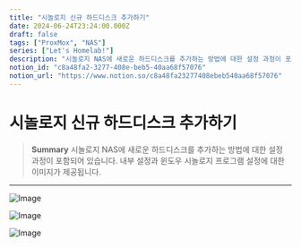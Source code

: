 ```yaml
---
title: "시놀로지 신규 하드디스크 추가하기"
date: 2024-06-24T23:24:00.000Z
draft: false
tags: ["ProxMox", "NAS"]
series: ["Let's Homelab!"]
description: "시놀로지 NAS에 새로운 하드디스크를 추가하는 방법에 대한 설정 과정이 포함되어 있습니다. 내부 설정과 윈도우 시놀로지 프로그램 설정에 대한 이미지가 제공됩니다."
notion_id: "c8a48fa2-3277-408e-beb5-40aa68f57076"
notion_url: "https://www.notion.so/c8a48fa23277408ebeb540aa68f57076"
---
```


# 시놀로지 신규 하드디스크 추가하기

> **Summary**
> 시놀로지 NAS에 새로운 하드디스크를 추가하는 방법에 대한 설정 과정이 포함되어 있습니다. 내부 설정과 윈도우 시놀로지 프로그램 설정에 대한 이미지가 제공됩니다.

---


![Image](https://prod-files-secure.s3.us-west-2.amazonaws.com/09ccd4d5-876c-4bba-bbdf-cc77a0a11257/f260aca4-0924-4d99-a317-e4da8bd51745/Untitled.png?X-Amz-Algorithm=AWS4-HMAC-SHA256&X-Amz-Content-Sha256=UNSIGNED-PAYLOAD&X-Amz-Credential=ASIAZI2LB4662G7W22XL%2F20250724%2Fus-west-2%2Fs3%2Faws4_request&X-Amz-Date=20250724T101826Z&X-Amz-Expires=3600&X-Amz-Security-Token=IQoJb3JpZ2luX2VjEAIaCXVzLXdlc3QtMiJIMEYCIQCdq2pFVhVY8QAUIa7H8i%2FKL8C1Gx1s1u8lsqcfbExR0QIhAIWmvr8%2BYxqoHMWkUkCI4aZMR%2FrlJ0UrxE214k%2FeEbF6Kv8DCCoQABoMNjM3NDIzMTgzODA1IgxeRvr412iTFF3oiD4q3AOmq4UwBQKN%2F4TZTQPpeBEj0VeU6epO%2FQ9MtmAz4ikV79YYCW9DDUOZhyfTMTdVwW%2FB0DPW%2BGsM1So98yuysSfLlSwd3DMaZ1yXeI1zd7UVp07nky4rxNb2eTBaKEF4aN92Mt2E68bHBxVXx6ElZy9FuDAuE5GDYC7aC19sx6FxcnKxfB0TBQEEXFRljd%2BqDKiT3U6BWo2ICREuvckzQ2crcc2y%2B0lTdv8ed%2BEHBt3aejjBE6Obp9iH12erStmz%2Bu21gQULyNR1Ghl07YPwcM4H3590Ri54uiVXiZRja8w%2FxPJrrSfPQ83V0SCq9WHv3nn0%2B71WU4yj5J4nrdXUAyl%2FlxBBMC6cIUTL6eSEsDGbihnpmGD0wRVSHVhYzDwHVrrhdAG0dk1Gbll6Doe0Hpi22rpBHYHIZvcBN0XFCUXfYatvEiOngPRgb4tJ2LEyPW8I4mtLfq%2B62DyhBYFIsqv2NXEm%2Fpb5W%2FqgSWi2tf%2F9Var7caIGf35sQWqvNFBDKYsQGw2Faegxme5f7Iyq3zPDMYCF5s0TLcW%2FsqFu4qqrav1ft2Lh0JE8nCCqYgrgqVhwQtOsXaLQaYHk%2FV4VXxnMa0KELJSDztZ8WebswycFktvhxfFdyJI9xObdRzCL9ofEBjqkATKmXDHTBu8HIs%2FfftlgO7BCRuzX%2F8zJNYhFul6GnwULEkTRGkqYOrEf2kfNPXsykMkU4PcxvYpPsjzL9ppDTDXPdrd7em3J1jwCo5V3KfM8J7JBuBw%2FYEgFhH%2BcObeD59aOGqtpMZQ1lxtk6Nbg%2Bb%2B3SxwO0fuxh0yF28L5K%2ByGAJ0U7%2Fyaqw46Uh0t7hl9Bs1L3nJ2eNdsXKOWsa6ymOtvzd%2Bm&X-Amz-Signature=05f3c1459c27aea23fdb055af2286e300dc8d92b6a0d5db19bf57ba4b0f094fa&X-Amz-SignedHeaders=host&x-amz-checksum-mode=ENABLED&x-id=GetObject)

![Image](https://prod-files-secure.s3.us-west-2.amazonaws.com/09ccd4d5-876c-4bba-bbdf-cc77a0a11257/c2a512ef-543f-44bf-917f-7da6590da821/Untitled.png?X-Amz-Algorithm=AWS4-HMAC-SHA256&X-Amz-Content-Sha256=UNSIGNED-PAYLOAD&X-Amz-Credential=ASIAZI2LB4662G7W22XL%2F20250724%2Fus-west-2%2Fs3%2Faws4_request&X-Amz-Date=20250724T101826Z&X-Amz-Expires=3600&X-Amz-Security-Token=IQoJb3JpZ2luX2VjEAIaCXVzLXdlc3QtMiJIMEYCIQCdq2pFVhVY8QAUIa7H8i%2FKL8C1Gx1s1u8lsqcfbExR0QIhAIWmvr8%2BYxqoHMWkUkCI4aZMR%2FrlJ0UrxE214k%2FeEbF6Kv8DCCoQABoMNjM3NDIzMTgzODA1IgxeRvr412iTFF3oiD4q3AOmq4UwBQKN%2F4TZTQPpeBEj0VeU6epO%2FQ9MtmAz4ikV79YYCW9DDUOZhyfTMTdVwW%2FB0DPW%2BGsM1So98yuysSfLlSwd3DMaZ1yXeI1zd7UVp07nky4rxNb2eTBaKEF4aN92Mt2E68bHBxVXx6ElZy9FuDAuE5GDYC7aC19sx6FxcnKxfB0TBQEEXFRljd%2BqDKiT3U6BWo2ICREuvckzQ2crcc2y%2B0lTdv8ed%2BEHBt3aejjBE6Obp9iH12erStmz%2Bu21gQULyNR1Ghl07YPwcM4H3590Ri54uiVXiZRja8w%2FxPJrrSfPQ83V0SCq9WHv3nn0%2B71WU4yj5J4nrdXUAyl%2FlxBBMC6cIUTL6eSEsDGbihnpmGD0wRVSHVhYzDwHVrrhdAG0dk1Gbll6Doe0Hpi22rpBHYHIZvcBN0XFCUXfYatvEiOngPRgb4tJ2LEyPW8I4mtLfq%2B62DyhBYFIsqv2NXEm%2Fpb5W%2FqgSWi2tf%2F9Var7caIGf35sQWqvNFBDKYsQGw2Faegxme5f7Iyq3zPDMYCF5s0TLcW%2FsqFu4qqrav1ft2Lh0JE8nCCqYgrgqVhwQtOsXaLQaYHk%2FV4VXxnMa0KELJSDztZ8WebswycFktvhxfFdyJI9xObdRzCL9ofEBjqkATKmXDHTBu8HIs%2FfftlgO7BCRuzX%2F8zJNYhFul6GnwULEkTRGkqYOrEf2kfNPXsykMkU4PcxvYpPsjzL9ppDTDXPdrd7em3J1jwCo5V3KfM8J7JBuBw%2FYEgFhH%2BcObeD59aOGqtpMZQ1lxtk6Nbg%2Bb%2B3SxwO0fuxh0yF28L5K%2ByGAJ0U7%2Fyaqw46Uh0t7hl9Bs1L3nJ2eNdsXKOWsa6ymOtvzd%2Bm&X-Amz-Signature=2b931fa4dd41b59ef04a06b585f95542742efc4b3cff51f48cf6ee9866430702&X-Amz-SignedHeaders=host&x-amz-checksum-mode=ENABLED&x-id=GetObject)

![Image](https://prod-files-secure.s3.us-west-2.amazonaws.com/09ccd4d5-876c-4bba-bbdf-cc77a0a11257/ceaa567c-2988-4e48-ab8b-24c3e6fb29f2/Untitled.png?X-Amz-Algorithm=AWS4-HMAC-SHA256&X-Amz-Content-Sha256=UNSIGNED-PAYLOAD&X-Amz-Credential=ASIAZI2LB4662G7W22XL%2F20250724%2Fus-west-2%2Fs3%2Faws4_request&X-Amz-Date=20250724T101826Z&X-Amz-Expires=3600&X-Amz-Security-Token=IQoJb3JpZ2luX2VjEAIaCXVzLXdlc3QtMiJIMEYCIQCdq2pFVhVY8QAUIa7H8i%2FKL8C1Gx1s1u8lsqcfbExR0QIhAIWmvr8%2BYxqoHMWkUkCI4aZMR%2FrlJ0UrxE214k%2FeEbF6Kv8DCCoQABoMNjM3NDIzMTgzODA1IgxeRvr412iTFF3oiD4q3AOmq4UwBQKN%2F4TZTQPpeBEj0VeU6epO%2FQ9MtmAz4ikV79YYCW9DDUOZhyfTMTdVwW%2FB0DPW%2BGsM1So98yuysSfLlSwd3DMaZ1yXeI1zd7UVp07nky4rxNb2eTBaKEF4aN92Mt2E68bHBxVXx6ElZy9FuDAuE5GDYC7aC19sx6FxcnKxfB0TBQEEXFRljd%2BqDKiT3U6BWo2ICREuvckzQ2crcc2y%2B0lTdv8ed%2BEHBt3aejjBE6Obp9iH12erStmz%2Bu21gQULyNR1Ghl07YPwcM4H3590Ri54uiVXiZRja8w%2FxPJrrSfPQ83V0SCq9WHv3nn0%2B71WU4yj5J4nrdXUAyl%2FlxBBMC6cIUTL6eSEsDGbihnpmGD0wRVSHVhYzDwHVrrhdAG0dk1Gbll6Doe0Hpi22rpBHYHIZvcBN0XFCUXfYatvEiOngPRgb4tJ2LEyPW8I4mtLfq%2B62DyhBYFIsqv2NXEm%2Fpb5W%2FqgSWi2tf%2F9Var7caIGf35sQWqvNFBDKYsQGw2Faegxme5f7Iyq3zPDMYCF5s0TLcW%2FsqFu4qqrav1ft2Lh0JE8nCCqYgrgqVhwQtOsXaLQaYHk%2FV4VXxnMa0KELJSDztZ8WebswycFktvhxfFdyJI9xObdRzCL9ofEBjqkATKmXDHTBu8HIs%2FfftlgO7BCRuzX%2F8zJNYhFul6GnwULEkTRGkqYOrEf2kfNPXsykMkU4PcxvYpPsjzL9ppDTDXPdrd7em3J1jwCo5V3KfM8J7JBuBw%2FYEgFhH%2BcObeD59aOGqtpMZQ1lxtk6Nbg%2Bb%2B3SxwO0fuxh0yF28L5K%2ByGAJ0U7%2Fyaqw46Uh0t7hl9Bs1L3nJ2eNdsXKOWsa6ymOtvzd%2Bm&X-Amz-Signature=bc46ab8ebd426c237461bf5e505a38b0111de56bcf20e1ab63246d0546969f83&X-Amz-SignedHeaders=host&x-amz-checksum-mode=ENABLED&x-id=GetObject)

